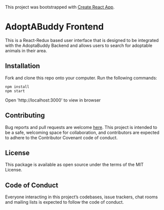 This project was bootstrapped with [Create React App](https://github.com/facebook/create-react-app).

# AdoptABuddy Frontend

This is a React-Redux based user interface that is designed to be integrated with the AdoptaBuddy Backend and allows users to search for adoptable animals in their area. 

## Installation 

Fork and clone this repo onto your computer. Run the following commands:
```
npm install
npm start 
```
Open 'http://localhost:3000' to view in browser 

## Contributing 

Bug reports and pull requests are welcome [here](https://github.com/mlcomeau/AdoptABuddy-frontend). This project is intended to be a safe, welcoming space for collaboration, and contributors are expected to adhere to the Contributor Covenant code of conduct.

## License 

This package is available as open source under the terms of the MIT License.

## Code of Conduct 

Everyone interacting in this project’s codebases, issue trackers, chat rooms and mailing lists is expected to follow the code of conduct.